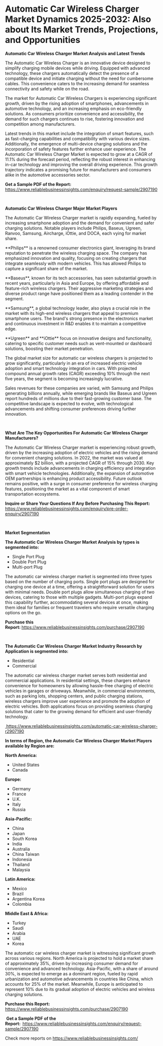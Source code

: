 <p><h1>Automatic Car Wireless Charger Market Dynamics 2025-2032: Also about Its Market Trends, Projections, and Opportunities</h1></p><p><strong>Automatic Car Wireless Charger Market Analysis and Latest Trends</strong></p>
<p><p>The Automatic Car Wireless Charger is an innovative device designed to simplify charging mobile devices while driving. Equipped with advanced technology, these chargers automatically detect the presence of a compatible device and initiate charging without the need for cumbersome cables. This convenience caters to the increasing demand for seamless connectivity and safety while on the road.</p><p>The market for Automatic Car Wireless Chargers is experiencing significant growth, driven by the rising adoption of smartphones, advancements in automotive technology, and an increasing emphasis on eco-friendly solutions. As consumers prioritize convenience and accessibility, the demand for such chargers continues to rise, fostering innovation and competition among manufacturers.</p><p>Latest trends in this market include the integration of smart features, such as fast-charging capabilities and compatibility with various device sizes. Additionally, the emergence of multi-device charging solutions and the incorporation of safety features further enhance user experience. The Automatic Car Wireless Charger Market is expected to grow at a CAGR of 11.1% during the forecast period, reflecting the robust interest in enhancing in-car technology and improving the overall driving experience. This growth trajectory indicates a promising future for manufacturers and consumers alike in the automotive accessories sector.</p></p>
<p><strong>Get a Sample PDF of the Report:&nbsp;</strong> <a href="https://www.reliablebusinessinsights.com/enquiry/request-sample/2907190?utm_campaign=2811&utm_medium=2&utm_source=Github&utm_content=ia&utm_term=12032025&utm_id=automatic-car-wireless-charger">https://www.reliablebusinessinsights.com/enquiry/request-sample/2907190</a></p>
<p>&nbsp;</p>
<p><strong>Automatic Car Wireless Charger Major Market Players</strong></p>
<p><p>The Automatic Car Wireless Charger market is rapidly expanding, fueled by increasing smartphone adoption and the demand for convenient and safer charging solutions. Notable players include Philips, Baseus, Ugreen, Ranvoo, Samsung, Aircharge, iOttie, and DOCA, each vying for market share.</p><p>**Philips** is a renowned consumer electronics giant, leveraging its brand reputation to penetrate the wireless charging space. The company has emphasized innovation and quality, focusing on creating chargers that integrate seamlessly with modern vehicles. This has allowed Philips to capture a significant share of the market.</p><p>**Baseus**, known for its tech accessories, has seen substantial growth in recent years, particularly in Asia and Europe, by offering affordable and feature-rich wireless chargers. Their aggressive marketing strategies and diverse product range have positioned them as a leading contender in the segment.</p><p>**Samsung**, a global technology leader, also plays a crucial role in the market with its high-end wireless chargers that appeal to premium smartphone users. The brand's strong presence in the electronics market and continuous investment in R&D enables it to maintain a competitive edge.</p><p>**Ugreen** and **iOttie** focus on innovative designs and functionality, catering to specific customer needs such as vent-mounted or dashboard solutions, boosting their market penetration.</p><p>The global market size for automatic car wireless chargers is projected to grow significantly, particularly in an era of increased electric vehicle adoption and smart technology integration in cars. With projected compound annual growth rates (CAGR) exceeding 10% through the next five years, the segment is becoming increasingly lucrative.</p><p>Sales revenues for these companies are varied, with Samsung and Philips generating billions annually, while emerging brands like Baseus and Ugreen report hundreds of millions due to their fast-growing customer base. The competitive landscape is expected to evolve, with technological advancements and shifting consumer preferences driving further innovation.</p></p>
<p>&nbsp;</p>
<p><strong>What Are The Key Opportunities For Automatic Car Wireless Charger Manufacturers?</strong></p>
<p><p>The Automatic Car Wireless Charger market is experiencing robust growth, driven by the increasing adoption of electric vehicles and the rising demand for convenient charging solutions. In 2022, the market was valued at approximately $2 billion, with a projected CAGR of 15% through 2030. Key growth trends include advancements in charging efficiency and integration with smart vehicle technologies. Additionally, the expansion of automotive OEM partnerships is enhancing product accessibility. Future outlook remains positive, with a surge in consumer preference for wireless charging features, positioning the market as a vital component of smart transportation ecosystems.</p></p>
<p><strong>Inquire or Share Your Questions If Any Before Purchasing This Report:</strong> <a href="https://www.reliablebusinessinsights.com/enquiry/pre-order-enquiry/2907190?utm_campaign=2811&utm_medium=2&utm_source=Github&utm_content=ia&utm_term=12032025&utm_id=automatic-car-wireless-charger">https://www.reliablebusinessinsights.com/enquiry/pre-order-enquiry/2907190</a></p>
<p>&nbsp;</p>
<p><strong>Market Segmentation</strong></p>
<p><strong>The Automatic Car Wireless Charger Market Analysis by types is segmented into:</strong></p>
<p><ul><li>Single Port Plug</li><li>Double Port Plug</li><li>Multi-port Plug</li></ul></p>
<p><p>The automatic car wireless charger market is segmented into three types based on the number of charging ports. Single port plugs are designed for charging one device at a time, offering a straightforward solution for users with minimal needs. Double port plugs allow simultaneous charging of two devices, catering to those with multiple gadgets. Multi-port plugs expand this capability further, accommodating several devices at once, making them ideal for families or frequent travelers who require versatile charging options on the go.</p></p>
<p><strong>Purchase this Report:&nbsp;</strong><a href="https://www.reliablebusinessinsights.com/purchase/2907190?utm_campaign=2811&utm_medium=2&utm_source=Github&utm_content=ia&utm_term=12032025&utm_id=automatic-car-wireless-charger">https://www.reliablebusinessinsights.com/purchase/2907190</a></p>
<p>&nbsp;</p>
<p><strong>The Automatic Car Wireless Charger Market Industry Research by Application is segmented into:</strong></p>
<p><ul><li>Residential</li><li>Commercial</li></ul></p>
<p><p>The automatic car wireless charger market serves both residential and commercial applications. In residential settings, these chargers enhance convenience for homeowners by allowing hassle-free charging of electric vehicles in garages or driveways. Meanwhile, in commercial environments, such as parking lots, shopping centers, and public charging stations, wireless chargers improve user experience and promote the adoption of electric vehicles. Both applications focus on providing seamless charging solutions that cater to the growing demand for efficient and user-friendly technology. </p></p>
<p><a href="https://www.reliablebusinessinsights.com/automatic-car-wireless-charger-r2907190?utm_campaign=2811&utm_medium=2&utm_source=Github&utm_content=ia&utm_term=12032025&utm_id=automatic-car-wireless-charger">&nbsp;https://www.reliablebusinessinsights.com/automatic-car-wireless-charger-r2907190</a></p>
<p><strong>In terms of Region, the Automatic Car Wireless Charger Market Players available by Region are:</strong></p>
<p>
    <p> <strong> North America: </strong>
        <ul>
            <li>United States</li>
            <li>Canada</li>
        </ul>
        </p> 
    <p> <strong> Europe: </strong>
        <ul>
            <li>Germany</li>
            <li>France</li>
            <li>U.K.</li>
            <li>Italy</li>
            <li>Russia</li>
        </ul>
        </p> 
    <p> <strong> Asia-Pacific: </strong>
        <ul>
            <li>China</li>
            <li>Japan</li>
            <li>South Korea</li>
            <li>India</li>
            <li>Australia</li>
            <li>China Taiwan</li>
            <li>Indonesia</li>
            <li>Thailand</li>
            <li>Malaysia</li>
        </ul>
        </p> 
    <p> <strong> Latin America: </strong>
        <ul>
            <li>Mexico</li>
            <li>Brazil</li>
            <li>Argentina Korea</li>
            <li>Colombia</li>
        </ul>
        </p> 
    <p> <strong> Middle East & Africa: </strong>
        <ul>
            <li>Turkey</li>
            <li>Saudi</li>
            <li>Arabia</li>
            <li>UAE</li>
            <li>Korea</li>
        </ul>
    </p>
    </p>
<p><p>The automatic car wireless charger market is witnessing significant growth across various regions. North America is projected to hold a market share of approximately 35%, driven by increasing consumer demand for convenience and advanced technology. Asia-Pacific, with a share of around 30%, is expected to emerge as a dominant region, fueled by rapid urbanization and automotive advancements in countries like China, which accounts for 25% of the market. Meanwhile, Europe is anticipated to represent 10% due to its gradual adoption of electric vehicles and wireless charging solutions.</p></p>
<p><strong>Purchase this Report: </strong><a href="https://www.reliablebusinessinsights.com/purchase/2907190?utm_campaign=2811&utm_medium=2&utm_source=Github&utm_content=ia&utm_term=12032025&utm_id=automatic-car-wireless-charger">https://www.reliablebusinessinsights.com/purchase/2907190</a></p>
<p>&nbsp;<strong>Get a Sample PDF of the Report:&nbsp;&nbsp;</strong><a href="https://www.reliablebusinessinsights.com/enquiry/request-sample/2907190?utm_campaign=2811&utm_medium=2&utm_source=Github&utm_content=ia&utm_term=12032025&utm_id=automatic-car-wireless-charger">https://www.reliablebusinessinsights.com/enquiry/request-sample/2907190</a></p>
<p><strong></strong></p>
<p>Check more reports on <a href="https://www.reliablebusinessinsights.com/?utm_campaign=2811&utm_medium=2&utm_source=Github&utm_content=ia&utm_term=12032025&utm_id=automatic-car-wireless-charger">https://www.reliablebusinessinsights.com/</a></p>